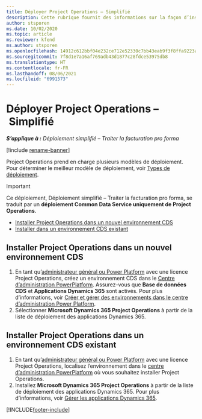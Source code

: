 ```yaml
---
title: Déployer Project Operations – Simplifié
description: Cette rubrique fournit des informations sur la façon d’installer le déploiement simplifié de Project Operations – Traiter la facturation pro forma.
author: stsporen
ms.date: 10/02/2020
ms.topic: article
ms.reviewer: kfend
ms.author: stsporen
ms.openlocfilehash: 14912c612bbf04e232ce712e52330c7bb43eab9f3f8ffa9223a2d2f9ce95eb72
ms.sourcegitcommit: 7f8d1e7a16af769adb43d1877c28fdce53975db8
ms.translationtype: HT
ms.contentlocale: fr-FR
ms.lasthandoff: 08/06/2021
ms.locfileid: "6991573"
---
```

# <a name="deploy-project-operations---lite"></a>Déployer Project Operations – Simplifié

_**S’applique à :** Déploiement simplifié – Traiter la facturation pro forma_

[!include [rename-banner](~/includes/cc-data-platform-banner.md)]

Project Operations prend en charge plusieurs modèles de déploiement. Pour déterminer le meilleur modèle de déploiement, voir [Types de déploiement](determine-deployment-type.md).


> [!IMPORTANT]
> Ce déploiement, Déploiement simplifié – Traiter la facturation pro forma, se traduit par un **déploiement Common Data Service uniquement de Project Operations**.

- [Installer Project Operations dans un nouvel environnement CDS](#new)
- [Installer dans un environnement CDS existant](#existing)



## <a name="install-project-operations-to-a-new-cds-environment"></a><a name="new"></a>Installer Project Operations dans un nouvel environnement CDS

1. En tant qu’[administrateur général ou Power Platform](/power-platform/admin/global-service-administrators-can-administer-without-license) avec une licence Project Operations, créez un environnement CDS dans le [Centre d’administration PowerPlatform](https://admin.powerplatform.com). Assurez-vous que **Base de données CDS** et **Applications Dynamics 365** sont activés. Pour plus d’informations, voir [Créer et gérer des environnements dans le centre d’administration Power Platform](/power-platform/admin/create-environment#create-an-environment-in-the-power-platform-admin-center).
2. Sélectionner **Microsoft Dynamics 365 Project Operations** à partir de la liste de déploiement des applications Dynamics 365.


## <a name="install-project-operations-to-an-existing-cds-environment"></a><a name="existing"></a>Installer Project Operations dans un environnement CDS existant

1. En tant qu’[administrateur général ou Power Platform](/power-platform/admin/global-service-administrators-can-administer-without-license) avec une licence Project Operations, localisez l’environnement dans le [centre d’administration PowerPlatform](https://admin.powerplatform.com) où vous souhaitez installer Project Operations.
2. Installez **Microsoft Dynamics 365 Project Operations** à partir de la liste de déploiement des applications Dynamics 365. Pour plus d’informations, voir [Gérer les applications Dynamics 365](/power-platform/admin/manage-apps).




[!INCLUDE[footer-include](../includes/footer-banner.md)]